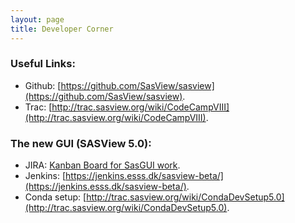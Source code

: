 ```yaml
---
layout: page
title: Developer Corner
---
```


### Useful Links:

*   Github: [https://github.com/SasView/sasview](https://github.com/SasView/sasview).
*   Trac: [http://trac.sasview.org/wiki/CodeCampVIII](http://trac.sasview.org/wiki/CodeCampVIII).

### The new GUI (SASView 5.0):

*   JIRA: [​Kanban Board for SasGUI work](https://jira.esss.lu.se/secure/RapidBoard.jspa?rapidView=617&projectKey=SASVIEW).
*   Jenkins: ​[https://jenkins.esss.dk/sasview-beta/](https://jenkins.esss.dk/sasview-beta/).
*   Conda setup: [http://trac.sasview.org/wiki/CondaDevSetup5.0](http://trac.sasview.org/wiki/CondaDevSetup5.0).

